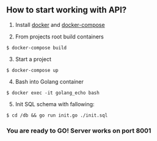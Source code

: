 ## How to start working with API?


1. Install [docker](https://docs.docker.com/engine/installation/) and [docker-compose](https://docs.docker.com/compose/install/)

2. From projects root build containers

`$ docker-compose build`

3. Start a project

`$ docker-compose up`

4. Bash into Golang container

`$ docker exec -it golang_echo bash`

5. Init SQL schema with fallowing:

`$ cd /db && go run init.go ./init.sql`


### You are ready to GO! Server works on port 8001